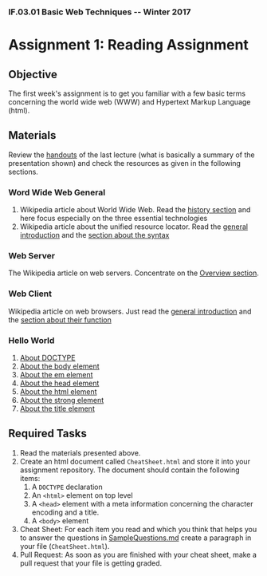 ### IF.03.01 Basic Web Techniques -- Winter 2017
# Assignment 1: Reading Assignment

## Objective
The first week's assignment is to get you familiar with a few basic terms concerning the world wide web (WWW) and Hypertext Markup Language (html).

## Materials
Review the [handouts](IntroductionHandout.pdf) of the last lecture (what is basically a summary of the presentation shown) and check the resources as given in the following sections.

### Word Wide Web General
1. Wikipedia article about World Wide Web. Read the [history section](https://en.wikipedia.org/wiki/World_Wide_Web#History) and here focus especially on the three essential technologies
2. Wikipedia article about the unified resource locator. Read the [general introduction](https://en.wikipedia.org/wiki/URL) and the [section about the syntax](https://en.wikipedia.org/wiki/URL#Syntax)

### Web Server
The Wikipedia article on web servers. Concentrate on the [Overview section](https://en.wikipedia.org/wiki/Web_server#Overview).

### Web Client
Wikipedia article on web browsers. Just read the [general introduction](https://en.wikipedia.org/wiki/Web_browser) and the [section about their function](https://en.wikipedia.org/wiki/Web_browser#Function)

### Hello World
1. [About DOCTYPE](https://www.w3schools.com/tags/tag_doctype.asp)
2. [About the body element](https://www.w3schools.com/tags/tag_body.asp)
2. [About the em element](https://www.w3schools.com/tags/tag_em.asp)
2. [About the head element](https://www.w3schools.com/tags/tag_head.asp)
2. [About the html element](https://www.w3schools.com/tags/tag_html.asp)
2. [About the strong element](https://www.w3schools.com/tags/tag_strong.asp)
2. [About the title element](https://www.w3schools.com/tags/tag_title.asp)

## Required Tasks
1. Read the materials presented above.
2. Create an html document called ``CheatSheet.html`` and store it into your assignment repository. The document should contain the following items:
   1. A ``DOCTYPE`` declaration
   2. An ``<html>`` element on top level
   3. A ``<head>`` element with a meta information concerning the character encoding and a title.
   4. A ``<body>`` element
3. Cheat Sheet: For each item you read and which you think that helps you to answer the questions in [SampleQuestions.md](SampleQuestions.md) create a paragraph in your file (``CheatSheet.html``).
4. Pull Request: As soon as you are finished with your cheat sheet, make a pull request that your file is getting graded.

